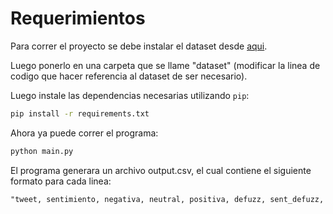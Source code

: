 # Requerimientos

Para correr el proyecto se debe instalar el dataset desde
[aqui](https://www.kaggle.com/datasets/krishbaisoya/tweets-sentiment-analysis).

Luego ponerlo en una carpeta que se llame "dataset" (modificar la linea de codigo que hacer
referencia al dataset de ser necesario).

Luego instale las dependencias necesarias utilizando `pip`:
```bash
pip install -r requirements.txt
```

Ahora ya puede correr el programa:

```bash
python main.py
```

El programa generara un archivo output.csv, el cual contiene el siguiente formato para cada
linea:

```txt
"tweet, sentimiento, negativa, neutral, positiva, defuzz, sent_defuzz, t_fuzz, t_defuzz, t_total"
```

